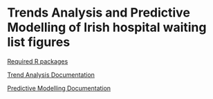 # Trends Analysis and Predictive Modelling of Irish hospital waiting list figures
[Required R packages](helpers/load_libs.R)

[Trend Analysis Documentation](documentation/analysis/data_science_ca3.pdf)

[Predictive Modelling Documentation](documentation/predictive_modelling/data_science_ca4.pdf)
